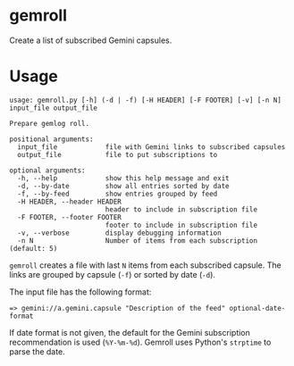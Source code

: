 # gemroll
Create a list of subscribed Gemini capsules.

# Usage

```
usage: gemroll.py [-h] (-d | -f) [-H HEADER] [-F FOOTER] [-v] [-n N] input_file output_file

Prepare gemlog roll.

positional arguments:
  input_file            file with Gemini links to subscribed capsules
  output_file           file to put subscriptions to

optional arguments:
  -h, --help            show this help message and exit
  -d, --by-date         show all entries sorted by date
  -f, --by-feed         show entries grouped by feed
  -H HEADER, --header HEADER
                        header to include in subscription file
  -F FOOTER, --footer FOOTER
                        footer to include in subscription file
  -v, --verbose         display debugging information
  -n N                  Number of items from each subscription (default: 5)
```

`gemroll` creates a file with last `N` items from each subscribed capsule. The links are grouped by capsule (`-f`) or sorted by date (`-d`).

The input file has the following format:

```
=> gemini://a.gemini.capsule "Description of the feed" optional-date-format
```

If date format is not given, the default for the Gemini subscription recommendation is used (`%Y-%m-%d`). Gemroll uses Python's `strptime` to parse the date.
